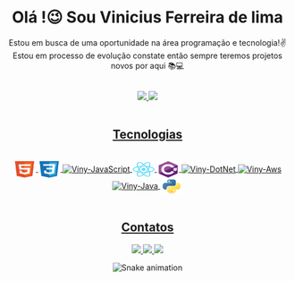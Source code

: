 <h1 align="center" > Olá !😉 Sou Vinicius Ferreira de lima </h1>
<p align="center" >Estou em busca de uma oportunidade na área programação e tecnologia!✌ Estou em processo de evolução constate então sempre teremos projetos novos por aqui 📚💻</p>

<br> 
<div align="center">
  <a href="https://github.com/viny-lima">
  <img height="180em" src="https://github-readme-stats.vercel.app/api?username=viny-lima&show_icons=true&theme=white&include_all_commits=true&count_private=true"/>
  <img height="180em" src="https://github-readme-stats.vercel.app/api/top-langs/?username=viny-lima&layout=compact&langs_count=7&theme=white"/>
</div>
<br>
  
<h2 align="center" >Tecnologias</h2>
  
<div style="display: inline_block" align="center"><br>  
  <img align="center" alt="Viny-HTML" height="30" width="40" src="https://raw.githubusercontent.com/devicons/devicon/master/icons/html5/html5-original.svg">
  <img align="center" alt="Viny-CSS" height="30" width="40" src="https://raw.githubusercontent.com/devicons/devicon/master/icons/css3/css3-original.svg">
  <img align="center" alt="Viny-JavaScript" height="30" width="40" src="https://cdn.jsdelivr.net/gh/devicons/devicon/icons/javascript/javascript-original.svg" />  
  <img align="center" alt="Viny-React" height="30" width="40" src="https://raw.githubusercontent.com/devicons/devicon/master/icons/react/react-original.svg">
  <img align="center" alt="Viny-Csharp" height="30" width="40" src="https://raw.githubusercontent.com/devicons/devicon/master/icons/csharp/csharp-original.svg">  
  <img align="center" alt="Viny-DotNet" height="30" width="40" src="https://cdn.jsdelivr.net/gh/devicons/devicon/icons/dotnetcore/dotnetcore-original.svg">  
  <img align="center" alt="Viny-Aws" height="30" width="40" src="https://a0.awsstatic.com/libra-css/images/logos/aws_smile-header-desktop-en-white_59x35.png">
  <img align="center" alt="Viny-Java" height="30" width="40" src="https://cdn.jsdelivr.net/gh/devicons/devicon/icons/java/java-original-wordmark.svg" />
  <img align="center" alt="Viny-Python" height="30" width="40" src="https://raw.githubusercontent.com/devicons/devicon/master/icons/python/python-original.svg">    
</div>

<br>  
  
<h2 align="center" >Contatos</h2>
 
<div align="center">
  
  <a href="https://www.instagram.com/vinylima_7/" target="_blank">
    <img src="https://img.shields.io/badge/-Instagram-%23E4405F?style=for-the-badge&logo=instagram&logoColor=white" target="_blank">
  </a>	 
  <a href = "mailto:viniciuslima.vf4@gmail.com" target="_blank">
    <img src="https://img.shields.io/badge/-Gmail-%23333?style=for-the-badge&logo=gmail&logoColor=white" target="_blank">
  </a>
  <a href="https://www.linkedin.com/in/vinicius-lima-882413210/" target="_blank">
    <img src="https://img.shields.io/badge/-LinkedIn-%230077B5?style=for-the-badge&logo=linkedin&logoColor=white" target="_blank">
  </a>     
  
  ![Snake animation](https://github.com/viny-lima/viny-lima/blob/output/github-contribution-grid-snake.svg)
  
</div>
